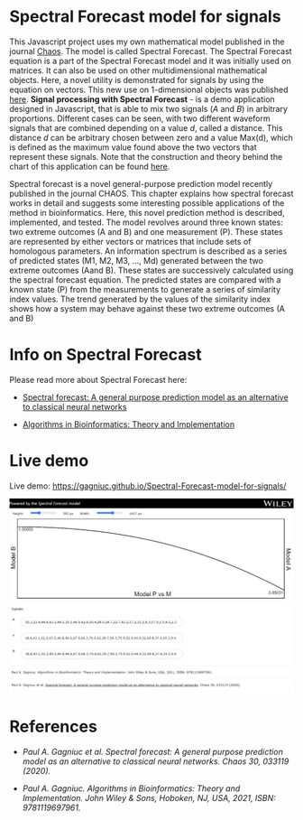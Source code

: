 # Spectral Forecast model for signals

This Javascript project uses my own mathematical model published in the journal [Chaos](https://aip.scitation.org/doi/10.1063/1.5120818). The model is called Spectral Forecast. The Spectral Forecast equation is a part of the Spectral Forecast model and it was initially used on matrices. It can also be used on other multidimensional mathematical objects. Here, a novel utility is demonstrated for signals by using the equation on vectors. This new use on 1-dimensional objects was published [here](https://www.wiley.com/en-ie/Algorithms+in+Bioinformatics:+Theory+and+Implementation-p-9781119697992). <b>Signal processing with Spectral Forecast</b> - is a demo application designed in Javascript, that is able to mix two signals (<i>A</i> and <i>B</i>) in arbitrary proportions. Different cases can be seen, with two different waveform signals that are combined depending on a value <i>d</i>, called a distance. This distance <i>d</i> can be arbitrary chosen between zero and a value Max(d), which is defined as the maximum value found above the two vectors that represent these signals. Note that the construction and theory behind the chart of this application can be found [here](https://github.com/Gagniuc/World-smallest-js-chart-v1.0).


Spectral forecast is a novel general-purpose prediction model recently published in the journal CHAOS. This chapter explains how spectral forecast works
in detail and suggests some interesting possible applications of the method in bioinformatics. Here, this novel prediction method is described, implemented, and tested. The model revolves around three known states: two extreme outcomes (A and B) and one measurement (P). These states are represented by either vectors or matrices that include sets of homologous parameters. An information spectrum is described as a series of predicted states (M1, M2, M3, …, Md) generated between the two extreme outcomes (Aand B). These states are successively calculated using the spectral forecast equation. The predicted states are compared with a known state (P) from the measurements to generate a series of similarity index values. The trend generated by the values of the similarity index shows how a system may behave against these two extreme outcomes (A and B)

# Info on Spectral Forecast
 Please read more about Spectral Forecast here:
 
- [Spectral forecast: A general purpose prediction model as an alternative to classical neural networks](https://aip.scitation.org/doi/10.1063/1.5120818)
 
- [Algorithms in Bioinformatics: Theory and Implementation](https://www.wiley.com/en-ag/Algorithms+in+Bioinformatics%3A+Theory+and+Implementation-p-9781119697961)
 
 # Live demo

Live demo: https://gagniuc.github.io/Spectral-Forecast-model-for-signals/

<kbd><img src="https://github.com/Gagniuc/Spectral-Forecast-model-for-signals/blob/main/%5BG%5D%20Spectral%20Forecast%20model%20for%20signals.png" /></kbd>

# References

- <i>Paul A. Gagniuc et al. Spectral forecast: A general purpose prediction model as an alternative to classical neural networks. Chaos 30, 033119 (2020).</i>

- <i>Paul A. Gagniuc. Algorithms in Bioinformatics: Theory and Implementation. John Wiley & Sons, Hoboken, NJ, USA, 2021, ISBN: 9781119697961.</i>
